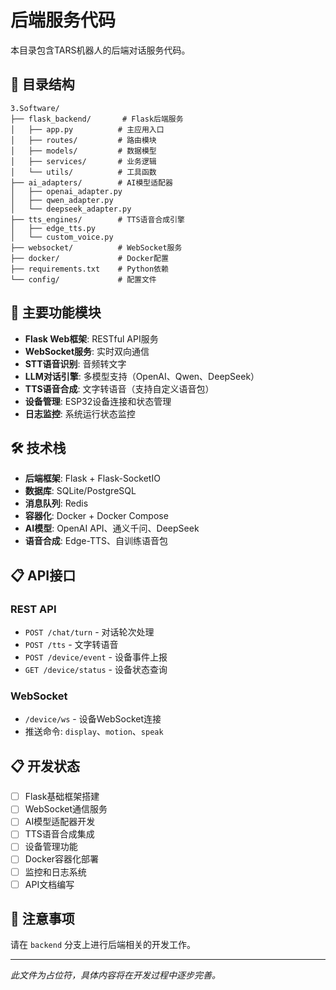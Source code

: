 # 后端服务代码

本目录包含TARS机器人的后端对话服务代码。

## 📁 目录结构

```
3.Software/
├── flask_backend/       # Flask后端服务
│   ├── app.py          # 主应用入口
│   ├── routes/         # 路由模块
│   ├── models/         # 数据模型
│   ├── services/       # 业务逻辑
│   └── utils/          # 工具函数
├── ai_adapters/        # AI模型适配器
│   ├── openai_adapter.py
│   ├── qwen_adapter.py
│   └── deepseek_adapter.py
├── tts_engines/        # TTS语音合成引擎
│   ├── edge_tts.py
│   └── custom_voice.py
├── websocket/          # WebSocket服务
├── docker/             # Docker配置
├── requirements.txt    # Python依赖
└── config/             # 配置文件
```

## 🔧 主要功能模块

- **Flask Web框架**: RESTful API服务
- **WebSocket服务**: 实时双向通信
- **STT语音识别**: 音频转文字
- **LLM对话引擎**: 多模型支持（OpenAI、Qwen、DeepSeek）
- **TTS语音合成**: 文字转语音（支持自定义语音包）
- **设备管理**: ESP32设备连接和状态管理
- **日志监控**: 系统运行状态监控

## 🛠️ 技术栈

- **后端框架**: Flask + Flask-SocketIO
- **数据库**: SQLite/PostgreSQL
- **消息队列**: Redis
- **容器化**: Docker + Docker Compose
- **AI模型**: OpenAI API、通义千问、DeepSeek
- **语音合成**: Edge-TTS、自训练语音包

## 📋 API接口

### REST API
- `POST /chat/turn` - 对话轮次处理
- `POST /tts` - 文字转语音
- `POST /device/event` - 设备事件上报
- `GET /device/status` - 设备状态查询

### WebSocket
- `/device/ws` - 设备WebSocket连接
- 推送命令: `display`、`motion`、`speak`

## 📋 开发状态

- [ ] Flask基础框架搭建
- [ ] WebSocket通信服务
- [ ] AI模型适配器开发
- [ ] TTS语音合成集成
- [ ] 设备管理功能
- [ ] Docker容器化部署
- [ ] 监控和日志系统
- [ ] API文档编写

## 📝 注意事项

请在 `backend` 分支上进行后端相关的开发工作。

---
*此文件为占位符，具体内容将在开发过程中逐步完善。*